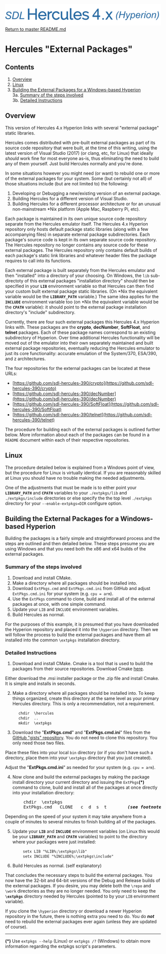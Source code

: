 ![test image](./images/image_header_herculeshyperionSDL.png)
[Return to master README.md](../README.md)

# Hercules "External Packages"
## Contents
1. [Overview](#Overview)
2. [Linux](#Linux)
3. [Building the External Packages for a Windows-based Hyperion](#Building-the-External-Packages-for-a-Windows-based-Hyperion)<br>
   3a. [Summary of the steps involved](#Summary-of-the-steps-involved)<br>
   3b. [Detailed Instructions](#Detailed-Instructions)<br>

## Overview
This version of Hercules 4.x Hyperion links with several "external package" static libraries.

Hercules comes distributed with pre-built external packages as part of its source code repository that were built, at the time of this writing, using the latest version of Visual Studio (2017) (or clang, etc, for Linux) that ideally _should_ work fine for most everyone as-is, thus eliminating the need to build any of them yourself. Just build Hercules normally and you're done.

In some situations however you might need (or want) to rebuild one or more of the external packages for your system.  Some (but certainly not all) of those situations include (but are not limited to) the following:

1. Developing or Debugging a new/existing version of an external package.
2. Building Hercules for a different version of Visual Studio.
3. Building Hercules for a different processor architecture or for an unusual non-mainstream \*Nix platform (Apple Mac, Raspberry Pi, etc).

Each package is maintained in its own unique source code repository separate from the Hercules emulator itself.  The Hercules 4.x Hyperion repository only hosts default package static libraries (along with a few accompanying files) in separate external package subdirectories.  Each package's source code is kept in its own separate source code repository.  The Hercules repository no longer contains any source code for these external packages.  The Hercules repository only contains default builds of each package's static link libraries and whatever header files the package requires to call into its functions.

Each external package is built separately from the Hercules emulator and then "installed" into a directory of your choosing.  On Windows, the `lib` sub-directoty of this external packages "installation directory" should then be specified in your **`LIB`** environment variable so that Hercules can then find your custom built external package static libraries. (On \*Nix the equivalent variable would be the **`LIBRARY_PATH`** variable.)  The same idea applies for the **`INCLUDE`** environment variable too (on \*Nix the equivalent variable would be the **`CPATH`** variable): it should point to the external package installation directory's "include" subdirectory.

Currently, there are four such external packages this Hercules 4.x Hyperion links with.  These packages are the **crypto**, **decNumber**, **SoftFloat**, and **telnet** packages.  Each of these package names correspond to an existing subdirectory of Hyperion.  Over time additional Hercules functionality will be moved out of the emulator into their own separately maintained and built external package repositories, eventually reducing the Hercules emulator to just its core functionality: accurate emulation of the System/370, ESA/390, and z architectures.

The four repositories for the external packages can be located at these URLs:  

* [https://github.com/sdl-hercules-390/crypto](https://github.com/sdl-hercules-390/crypto)
* [https://github.com/sdl-hercules-390/decNumber](https://github.com/sdl-hercules-390/decNumber)
* [https://github.com/sdl-hercules-390/SoftFloat](https://github.com/sdl-hercules-390/SoftFloat)
* [https://github.com/sdl-hercules-390/telnet](https://github.com/sdl-hercules-390/telnet)

The procedure for building each of the external packages is outlined further below.  More information about each of the packages can be found in a `README` document within each of their respective repositories.

## Linux
The procedure detailed below is explained from a Windows point of view, but the procedure for Linux is virtually identical.  If you are reasonably skilled at Linux you should have no trouble making the needed adjustments.

One of the adjustments that must be made is to either point your **`LIBRARY_PATH`** and **`CPATH`** variables to your `./extpkgs/lib` and `./extpkgs/include` directories or else specify the the top level `./extpkgs` directory for your `--enable-extpkgs=DIR` configure option.

## Building the External Packages for a Windows-based Hyperion
Building the packages is a fairly simple and straightforward process and the steps are outlined and then detailed below.  These steps presume you are using Windows and that you need both the x86 and x64 builds of the external packages.

### Summary of the steps involved
1.  Download and install CMake.
2.  Make a directory where all packages should be installed into.
3.  Download `ExtPkgs.cmd` and `ExtPkgs.cmd.ini` from GitHub and adjust `ExtPkgs.cmd.ini` for your system (e.g. `cpu = arm`).
4.  Use the `ExtPkgs` command to clone, build and install all of the external packages at once, with one simple command.
5.  Update your `LIB` and `INCLUDE` environment variables.
6.  Build Hercules as normal.

For the purposes of this example, it is presumed that you have downloaded the Hyperion repository and placed it into the `\hyperion` directory.  Then we will follow the process to build the external packages and have them all installed into the common `\extpkgs` installation directory.

### Detailed Instructions
1. Download and install CMake.  Cmake is a tool that is used to build the packages from their source repositories.  Download Cmake [here](https://cmake.org/).

Either download the .msi installer package or the .zip file and install Cmake.  It is simple and installs in seconds.

2. Make a directory where all packages should be installed into.  To keep things organized, create this directory at the same level as your primary Hercules directory.  This is only a recommendation, not a requirement.
```dos
      chdir  \hercules
      chdir  ..
      mkdir  \extpkgs
```

3. Download the "**ExtPkgs.cmd**" and "**ExtPkgs.cmd.ini**" files from the [GitHub "gists" repository](https://github.com/SDL-Hercules-390/gists).  You do not need to clone this repository.  You only need those two files.

Place these files into your local `bin` directory (or if you don't have such a directory, place them into your `\extpkgs` directory that you just created).

Adjust the "**ExtPkgs.cmd.ini**" as needed for your system (e.g. `cpu = arm`).

4.  Now clone and build the external packages by making the package install directory your current directory and issuing the `ExtPkgs`**(*)** command to clone, build and install all of the packages at once directly into your installation directory:  
<pre>
       chdir  \extpkgs
       ExtPkgs.cmd   CLONE   c  d  s  t        <i><b>(see footnote at end)</b></i>
</pre>

Depending on the speed of your system it may take anywhere from a couple of minutes to several minutes to finish building all of the packages.

5.  Update your **`LIB`** and **`INCLUDE`** environment variables (on Linux this would be your **`LIBRARY_PATH`** and **`CPATH`** variables) to point to the directory where your packages were just installed:  
```dos
        setx LIB "%LIB%;\extpkgs\lib"
        setx INCLUDE "%INCLUDE%;\extpkgs\include"
```

6.  Build Hercules as normal.  (self explanatory)

That concludes the necessary steps to build the external packages.  You now have the 32-bit and 64-bit versions of the Debug and Release builds of the external packages.  If you desire, you may delete both the `\repo` and `\work` directories as they are no longer needed.  You only need to keep the **`\extpkgs`** directory needed by Hercules (pointed to by your `LIB` environment variable).

If you clone the `\hyperion` directory or download a newer Hyperion repository in the future, there is nothing extra you need to do.  You do _**not**_ need to rebuild the external packages ever again (unless they are updated of course).

---------------

**(*)**  Use `extpkgs --help` (Linux) or `extpkgs /?` (Windows) to obtain more information regarding the extpkgs script's parameters.
